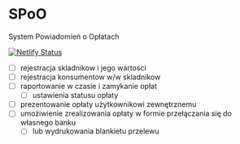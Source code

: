 # SPoO
System Powiadomień o Opłatach

[![Netlify Status](https://api.netlify.com/api/v1/badges/795bf3db-c89d-4340-ae60-ffa8bab5e7a3/deploy-status)](https://spoo.netlify.com)


 - [ ] rejestracja skladnikow i jego wartosci
 - [ ] rejestracja konsumentow w/w skladnikow
 - [ ] raportowanie w czasie i zamykanie opłat
    - [ ] ustawienia statusu opłaty
 - [ ] prezentowanie opłaty użytkownikowi zewnętrznemu
 - [ ] umożiwienie zrealizowania opłaty w formie przełączania się do własnego banku 
    - [ ] lub wydrukowania blankietu przelewu
